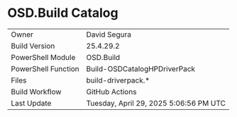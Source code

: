 ﻿# OSD.Build Catalog

| | |
|-|-|
| Owner | David Segura |
| Build Version | 25.4.29.2 |
| PowerShell Module | OSD.Build |
| PowerShell Function | Build-OSDCatalogHPDriverPack |
| Files | build-driverpack.* |
| Build Workflow | GitHub Actions |
| Last Update | Tuesday, April 29, 2025 5:06:56 PM UTC |
